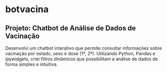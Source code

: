 # botvacina

## Projeto: Chatbot de Análise de Dados de Vacinação

Desenvolvi um chatbot interativo que permite consultar informações sobre vacinação por estado, sexo  e dose (1ª, 2ª). Utilizando Python, Pandas e ipywidgets, criei filtros dinâmicos que possibilitam a análise de dados de forma simples e intuitiva.
